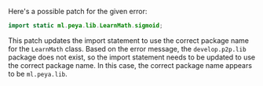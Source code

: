 Here's a possible patch for the given error:

```java
import static ml.peya.lib.LearnMath.sigmoid;
```

This patch updates the import statement to use the correct package name for the `LearnMath` class. Based on the error message, the `develop.p2p.lib` package does not exist, so the import statement needs to be updated to use the correct package name. In this case, the correct package name appears to be `ml.peya.lib`.